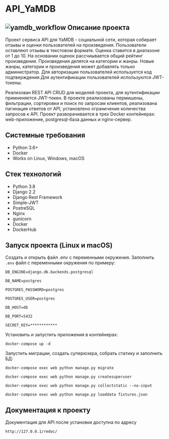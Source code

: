 # API_YaMDB
![yamdb_workflow](https://github.com/iharwest/yamdb_final/actions/workflows/yamdb_workflow.yml/badge.svg)
Описание проекта
----------
Проект сервиса API для YaMDB - социальной сети, которая собирает отзывы и оценки пользователей 
на произведения. Пользователи оставляют отзывы в текстовом формате. Оценка ставится в диапазоне от 1 до 10.
На основании оценок рассчиывается общий рейтинг произведения.
Произведения делятся на категории и жанры.
Новые жанры, категории и произведения может добавлять только администратор.
Для авторизации пользователей используется код подтверждения.Для аутентификации пользователей используются JWT-токены. 

Реализован REST API CRUD для моделей проекта, для аутентификации примненяется JWT-токен.
В проекте реализованы пермишены, фильтрации, сортировки и поиск по запросам клиентов, реализована пагинация ответов от API, установлено ограничение количества запросов к API.
Проект разворачивается в трех Docker контейнерах: web-приложение, postgresql-база данных и nginx-сервер.

Системные требования
----------
* Python 3.6+
* Docker
* Works on Linux, Windows, macOS

Стек технологий
----------
* Python 3.8
* Django 2.2
* Django Rest Framework
* Simple-JWT
* PostreSQL
* Nginx
* gunicorn
* Docker
* DockerHub

Запуск проекта (Linux и macOS)
----------
Cоздать и открыть файл .env с переменными окружения.
Заполнить ```.env``` файл с переменными окружения по примеру:
```
DB_ENGINE=django.db.backends.postgresql

DB_NAME=postgres

POSTGRES_PASSWORD=postgres

POSTGRES_USER=postgres

DB_HOST=db

DB_PORT=5432

SECRET_KEY=************
```
Установить и запустить приложения в контейнерах:
```
docker-compose up -d
```
Запустить миграции, создать суперюзера, собрать статику и заполнить БД:
```
docker-compose exec web python manage.py migrate

docker-compose exec web python manage.py createsuperuser

docker-compose exec web python manage.py collectstatic --no-input 

docker-compose exec web python manage.py loaddata fixtures.json
```
Документация к проекту
----------
Документация для API после установки доступна по адресу 

```http://127.0.0.1/redoc/```
